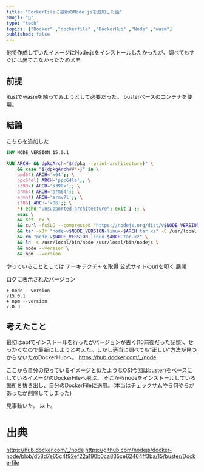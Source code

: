 ```yaml
---
title: "DockerFileに最新のNode.jsを追加した話"
emoji: "📘"
type: "tech" 
topics: ["Docker" ,"dockerfile" ,"DockerHub" ,"Node" ,"wasm"]
published: false
---
```


他で作成していたイメージにNode.jsをインストールしたかったが、調べてもすぐには出てこなかったためメモ

## 前提
Rustでwasmを触ってみようとして必要だった。
busterベースのコンテナを使用。


## 結論
こちらを追加した

```dockerfile
ENV NODE_VERSION 15.0.1

RUN ARCH= && dpkgArch="$(dpkg --print-architecture)" \
    && case "${dpkgArch##*-}" in \
    amd64) ARCH='x64';; \
    ppc64el) ARCH='ppc64le';; \
    s390x) ARCH='s390x';; \
    arm64) ARCH='arm64';; \
    armhf) ARCH='armv7l';; \
    i386) ARCH='x86';; \
    *) echo "unsupported architecture"; exit 1 ;; \
    esac \
    && set -ex \
    && curl -fsSLO --compressed "https://nodejs.org/dist/v$NODE_VERSION/node-v$NODE_VERSION-linux-$ARCH.tar.xz" \
    && tar -xJf "node-v$NODE_VERSION-linux-$ARCH.tar.xz" -C /usr/local --strip-components=1 --no-same-owner \
    && rm "node-v$NODE_VERSION-linux-$ARCH.tar.xz" \
    && ln -s /usr/local/bin/node /usr/local/bin/nodejs \
    && node --version \
    && npm --version

```

やっていることとしては
アーキテクチャを取得
公式サイトの[url](https://nodejs.org/ja/download/ "node.sj公式のダウンロード")を叩く
展開


ログに表示されたバージョン

```
+ node --version
v15.0.1
+ npm --version
7.0.3
```

## 考えたこと
最初はaptでインストールを行ったがバージョンが古く(10前後だった記憶)、せっかくなので最新にしようと考えた。しかし適当に調べても"正しい"方法が見つからないためDockerHubへ。
https://hub.docker.com/_/node

ここから自分の使っているイメージと似たようなOS(今回はbuster)をベースにしているイメージのDockerFileへ飛ぶ。
そこからnodeをインストールしている箇所を抜き出し、自分のDockerFileに適用。(本当はチェックサムやら何やらがあったが削除してしまった)

見事動いた。
以上。
# 出典
https://hub.docker.com/_/node
https://github.com/nodejs/docker-node/blob/d58d7e65c4f92ef22a190b0ca835ce62464ff3ba/15/buster/Dockerfile
